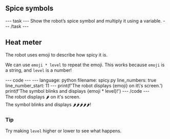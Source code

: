 <h2 class="c-project-heading--task">Spice symbols</h2>
--- task ---
Show the robot’s spice symbol and multiply it using a variable.
--- /task ---

<h2 class="c-project-heading--explainer">Heat meter</h2>

The robot uses emoji to describe how spicy it is.

We can use `emoji * level` to repeat the emoji. This works because `emoji` is a string, and `level` is a number!

<div class="c-project-code">
--- code ---
---
language: python
filename: spicy.py
line_numbers: true
line_number_start: 11
---
print(f'The robot displays {emoji} on it\'s screen.')
print(f'The symbol blinks and displays {emoji * level}!')
--- /code ---
</div>

<div class="c-project-output">
The robot displays 🌶️ on it's screen.<br />
The symbol blinks and displays 🌶️🌶️🌶️🌶️🌶️!
</div>

<div class="c-project-callout c-project-callout--tip">

### Tip

Try making `level` higher or lower to see what happens.

</div>
